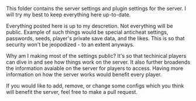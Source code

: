 This folder contains the server settings and plugin settings for the server. I will try my best to keep everything here up-to-date.

Everything posted here is up to my descretion. Not everything will be public. Example of such things would be special anticheat settings,
passwords, seeds, player's private save data, and the likes. This is so that security won't be jeopodized - to an extent anyways.

Why am I making most of the settings public? It's so that techinical players can dive in and see how things work on the server.
It also further broadends the information avaiable on the server for players to access. Having more information on how the server works would benefit every player.

If you would like to add, remove, or change some configs which you think will benefit the server, feel free to make a pull request.

